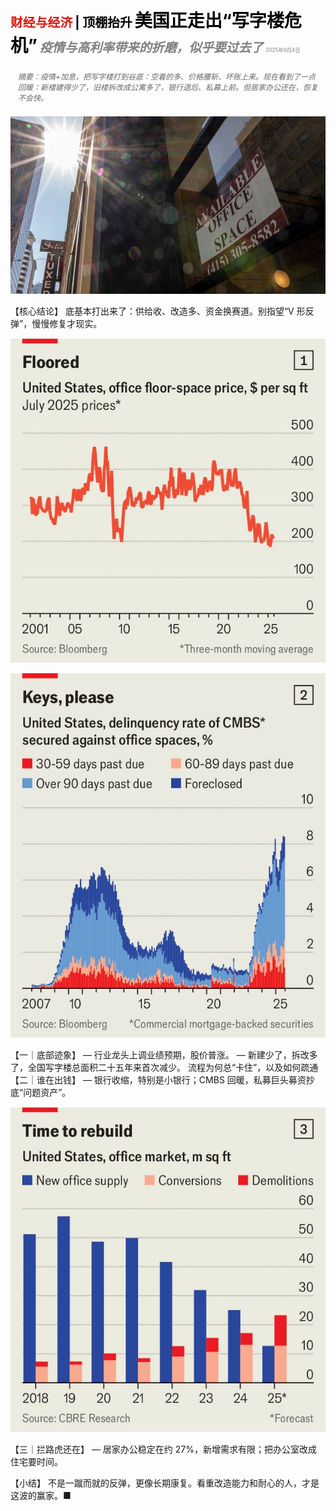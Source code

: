 <span style="color:#E3120B; font-size:14.9pt; font-weight:bold;">财经与经济</span> <span style="color:#000000; font-size:14.9pt; font-weight:bold;">| 顶棚抬升</span>
<span style="color:#000000; font-size:21.0pt; font-weight:bold;">美国正走出“写字楼危机”</span>
<span style="color:#808080; font-size:14.9pt; font-weight:bold; font-style:italic;">疫情与高利率带来的折磨，似乎要过去了</span>
<span style="color:#808080; font-size:6.2pt;">2025年9月4日</span>

<div style="padding:8px 12px; color:#666; font-size:9.0pt; font-style:italic; margin:12px 0;">
摘要：疫情+加息，把写字楼打到谷底：空着的多、价格腰斩、坏账上来。现在看到了一点回暖：新楼建得少了，旧楼拆改成公寓多了，银行退后、私募上前。但居家办公还在，恢复不会快。
</div>

![](../images/059_America_is_escaping_its_office_crisis/p0242_img01.jpeg)

【核心结论】
底基本打出来了：供给收、改造多、资金换赛道。别指望“V 形反弹”，慢慢修复才现实。

![](../images/059_America_is_escaping_its_office_crisis/p0243_img01.jpeg)

![](../images/059_America_is_escaping_its_office_crisis/p0243_img02.jpeg)

【一｜底部迹象】
— 行业龙头上调业绩预期，股价普涨。
— 新建少了，拆改多了，全国写字楼总面积二十五年来首次减少。
流程为何总“卡住”，以及如何疏通
【二｜谁在出钱】
— 银行收缩，特别是小银行；CMBS 回暖，私募巨头募资抄底“问题资产”。

![](../images/059_America_is_escaping_its_office_crisis/p0244_img01.jpeg)

【三｜拦路虎还在】
— 居家办公稳定在约 27%，新增需求有限；把办公室改成住宅要时间。

【小结】
不是一蹴而就的反弹，更像长期康复。看重改造能力和耐心的人，才是这波的赢家。■



